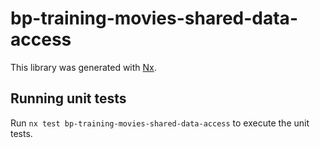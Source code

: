 # bp-training-movies-shared-data-access

This library was generated with [Nx](https://nx.dev).

## Running unit tests

Run `nx test bp-training-movies-shared-data-access` to execute the unit tests.
